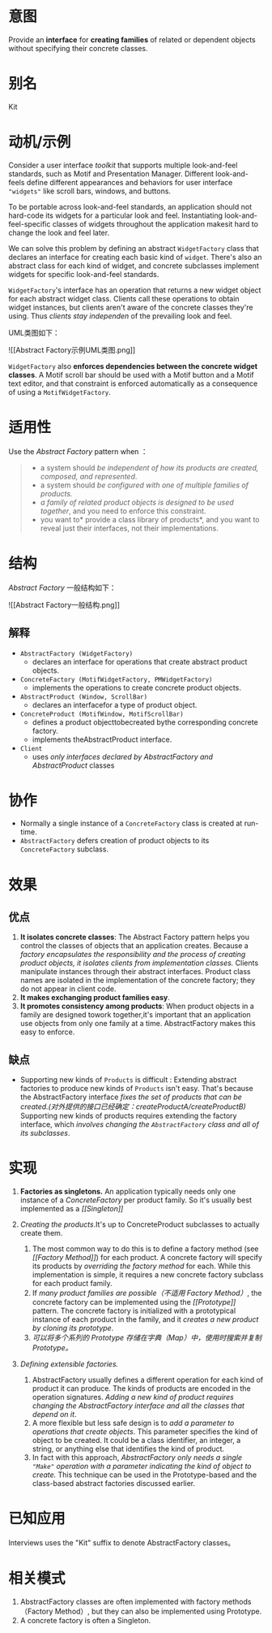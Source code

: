 # 意图
Provide an **interface** for **creating families** of related or dependent objects without specifying their concrete classes.

# 别名
Kit

# 动机/示例
Consider a user interface *toolkit*  that supports multiple look-and-feel standards, such as Motif and Presentation Manager. Different look-and-feels define different appearances and behaviors for user interface `"widgets"` like scroll bars, windows, and buttons. 

To be portable across look-and-feel standards, an application should not hard-code its widgets for a particular look and feel. Instantiating look-and-feel-specific classes of widgets throughout the application makesit hard to change the look and feel later.

We can solve this problem by defining an abstract `WidgetFactory` class that declares an interface for creating each basic kind of `widget`. There's also an abstract class for each kind of widget, and concrete subclasses implement widgets for specific look-and-feel standards. 

`WidgetFactory`'s interface has an operation that returns a new widget object for each abstract widget class.
Clients call these operations to obtain widget instances, but clients aren't aware of the concrete classes they're using. 
Thus *clients stay independen* of the prevailing look and feel.

UML类图如下：

![[Abstract Factory示例UML类图.png]]

`WidgetFactory` also **enforces dependencies between the concrete widget classes**. A Motif scroll bar should be used with a Motif button and a Motif text editor, and that constraint is enforced automatically as a consequence of using a `MotifWidgetFactory`.

# 适用性
Use the *Abstract Factory* pattern when ：
>- a system should *be independent of how its products are created, composed, and represented*. 
>- a system should *be configured with one of multiple families of products.* 
>- *a family of related product objects is designed to be used together*, and you need to enforce this constraint. 
>- you want to* provide a class library of products*, and you want to reveal just their interfaces, not their implementations.

# 结构
*Abstract Factory* 一般结构如下：

![[Abstract Factory一般结构.png]]

## 解释
- `AbstractFactory (WidgetFactory)`
	- declares an interface for operations that create abstract product objects. 
- `ConcreteFactory (MotifWidgetFactory, PMWidgetFactory)`
	-  implements the operations to create concrete product objects. 
-  `AbstractProduct (Window, ScrollBar)`
	- declares an interfacefor a type of product object. 
-  `ConcreteProduct (MotifWindow, MotifScrollBar)`
	-  defines a product objecttobecreated bythe corresponding concrete factory. 
	-  implements theAbstractProduct interface. 
- `Client`
	- uses *only interfaces declared by AbstractFactory and AbstractProduct* classes


# 协作
- Normally a single instance of a `ConcreteFactory` class is created at run-time.
- `AbstractFactory` defers creation of product objects to its `ConcreteFactory` subclass.

# 效果
## 优点
1. **It isolates concrete classes**: The Abstract Factory pattern helps you control the classes of objects that an application creates. Because a *factory encapsulates the responsibility and the process of creating product objects, it isolates clients from implementation classes.* Clients manipulate instances through their abstract interfaces. Product class names are isolated in the implementation of the concrete factory; they do not appear in client code.
2. **It makes exchanging product families easy**.
3. **It promotes consistency among products**: When product objects in a family are designed towork together,it's important that an application use objects from only one family at a time. AbstractFactory makes this easy to enforce.
	
## 缺点
- Supporting new kinds of `Products` is difficult : Extending abstract factories to produce new kinds of `Products` isn't easy. That's because the AbstractFactory interface *fixes the set of products that can be created.(对外提供的接口已经确定：createProductA/createProductB)* Supporting new kinds of products requires extending the factory interface, which *involves changing the `AbstractFactory` class and all of its subclasses*. 

# 实现
1. **Factories as singletons.** An application typically needs only one instance of a *ConcreteFactory* per product family. So it's usually best implemented as a *[[Singleton]]*

3. *Creating the products*.It's up to ConcreteProduct subclasses to actually create them. 
	1. The most common way to do this is to define a factory method (see *[[Factory Method]]*) for each product. A concrete factory will specify its products by *overriding the factory method* for each. While this implementation is simple, it requires a new concrete factory subclass for each product family.
	2. If *many product families are possible（不适用 Factory Method）*, the concrete factory can be implemented using the *[[Prototype]]*  pattern. The concrete factory is initialized with a prototypical instance of each product in the family, and it *creates a new product by cloning its prototype*.
	3. *可以将多个系列的 Prototype 存储在字典（Map）中，使用时搜索并复制 Prototype。* 


4. *Defining extensible factories.* 
	1. AbstractFactory usually defines a different operation for each kind of product it can produce. The kinds of products are encoded in the operation signatures. *Adding a new kind of product requires changing the AbstractFactory interface and all the classes that depend on it*.
	2. A more flexible but less safe design is to *add a parameter to operations that create objects*. This parameter specifies the kind of object to be created. It could be a class identifier, an integer, a string, or anything else that identifies the kind of product. 
	3. In fact with this approach, *AbstractFactory only needs a single `"Make"` operation with a parameter indicating the kind of object to create.* This technique can be used in the Prototype-based  and the class-based abstract factories discussed earlier.

# 已知应用
Interviews uses the "Kit" suffix to denote AbstractFactory classes。

# 相关模式
1. AbstractFactory classes are often implemented with factory methods （Factory Method）, but they can also be implemented using Prototype. 
2. A concrete factory is often a Singleton.